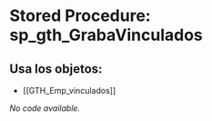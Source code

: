 # Stored Procedure: sp_gth_GrabaVinculados

## Usa los objetos:
- [[GTH_Emp_vinculados]]

*No code available.*
